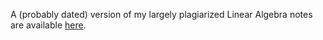A (probably dated) version of my largely plagiarized Linear Algebra notes are available [here].

[here]: https://drive.google.com/file/d/1jj_jUxL1pDjReAikCL0u1XOhm8HZpcx2/view?usp=sharing "Commit 58 btw"
